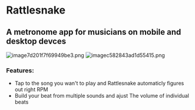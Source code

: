 # Rattlesnake
## A metronome app for musicians on mobile and desktop devces

![image7d201f7f69949be3.png](https://www.imgload.org/images/image7d201f7f69949be3.png)
![imagec582843ad1d55415.png](https://www.imgload.org/images/imagec582843ad1d55415.png)

### Features:
- Tap to the song you wan't to play and Rattlesnake automaticly figures out right RPM
- Build your beat from multiple sounds and ajust The volume of individual beats